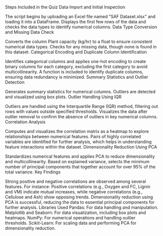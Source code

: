 Steps Included in the Quiz
Data Import and Initial Inspection

The script begins by uploading an Excel file named "SAF Dataset.xlsx" and loading it into a DataFrame.
Displays the first few rows of the data and checks the data types to identify numerical columns.
Data Type Conversion and Missing Data Check

Converts the column Plant capacity (kg/hr) to a float to ensure consistent numerical data types.
Checks for any missing data, though none is found in this dataset.
Categorical Encoding and Duplicate Column Identification

Identifies categorical columns and applies one-hot encoding to create binary columns for each category, excluding the first category to avoid multicollinearity.
A function is included to identify duplicate columns, ensuring data redundancy is minimized.
Summary Statistics and Outlier Detection

Generates summary statistics for numerical columns.
Outliers are detected and visualized using box plots.
Outlier Handling Using IQR

Outliers are handled using the Interquartile Range (IQR) method, filtering out rows with values outside specified thresholds.
Visualizes the data after outlier removal to confirm the absence of outliers in key numerical columns.
Correlation Analysis

Computes and visualizes the correlation matrix as a heatmap to explore relationships between numerical features.
Pairs of highly correlated variables are identified for further analysis, which helps in understanding feature interactions within the dataset.
Dimensionality Reduction Using PCA

Standardizes numerical features and applies PCA to reduce dimensionality and multicollinearity.
Based on explained variance, selects the minimum number of principal components that together account for over 95% of the total variance.
Key Findings

Strong positive and negative correlations are observed among several features. For instance:
Positive correlations (e.g., Oxygen and FC, Lignin and VM) indicate mutual increases, while negative correlations (e.g., Cellulose and Ash) show opposing trends.
Dimensionality reduction using PCA is successful, reducing the data to essential principal components for further analysis.
Libraries Used
Pandas: For data handling and manipulation.
Matplotlib and Seaborn: For data visualization, including box plots and heatmaps.
NumPy: For numerical operations and handling outlier thresholds.
Scikit-Learn: For scaling data and performing PCA for dimensionality reduction.
